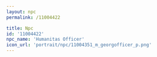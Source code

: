 ```yaml
---
layout: npc
permalink: /11004422

title: Npc
id: '11004422'
npc_name: 'Humanitas Officer'
icon_url: 'portrait/npc/11004351_m_georgofficer_p.png'
---
```

